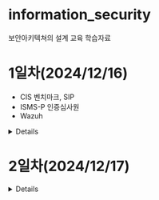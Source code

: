 # information_security
보안아키텍쳐의 설계 교육 학습자료

# 1일차(2024/12/16)
- CIS 벤치마크, SIP
- ISMS-P 인증심사원
- Wazuh
<details>
  
### 1. 정보 보안의 이해
##### 보안의 3대 요소
- 무결성, 가용성, 기밀성
##### 보안 전문가의 자격 요건
- 운영체제, 네트워크, 프로그래밍, 서버

### 2. 정보보안 아키텍처
##### X.805 아키텍처
- 주요목표: 인프라/서비스/애플리케이션 보안
- 주요요소
  - 보안차원: 접근제어, 인증, 무결성, 기밀성, 통신 무결성, 통신 보안, 가용성, 프라이버시
##### 보안 프레임워크
- NIST Cyversecurity Framework(NIST CSF)
  - 미국 국립표준기술연구소(NIST)에서 개발한 프레임워크, 사이버 보안 지침 제공
  - 식별, 보호, 담지 대응, 복구
- 회복탄력성
- BCP/DRP: 업무연속성/재해복구계획
- ISO/IEC 27001
  - 조직의 정보보호를 체계적으로 관리/지속적으로 개선할 수 있는 프레임워크
  - 정보보호관리체계(ISMS) 표준
- ISMS-P
  - 조직의 주요 정보자산을 보호하기 위해 정보보호관리 절차와 과정을 체계적으로 수립하여 지속적으로 관리/운영하기 위한 종합적인 체계

### API 보안 가이드
##### 

### 실습
- 개인정보처리 시스템 흐름도 작성
### 요약자료
- 
</details>

# 2일차(2024/12/17)
<details>
  
  ### 클라우드 환경의 정보보안
  - VPC 주요 보안 정책: NACL(Network Access Control List)
  - ANFW vs SG vs NACL vs WAF vs Shield
</details>
